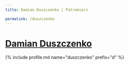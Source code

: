 ```yaml
---
title: Damian Duszczenko | Patromierz

permalink: /duszczenko
---
```


# [Damian Duszczenko](https://patronite.pl/duszczenko)

{% include profile.md name="duszczenko" prefix="d" %}
